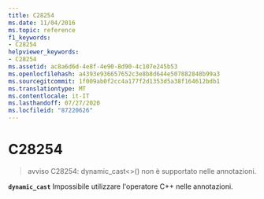 ```yaml
---
title: C28254
ms.date: 11/04/2016
ms.topic: reference
f1_keywords:
- C28254
helpviewer_keywords:
- C28254
ms.assetid: ac8a6d6d-4e8f-4e90-8d90-4c107e245b53
ms.openlocfilehash: a4393e936657652c3e8b8d644e507882848b99a3
ms.sourcegitcommit: 1f009ab0f2cc4a177f2d1353d5a38f164612bdb1
ms.translationtype: MT
ms.contentlocale: it-IT
ms.lasthandoff: 07/27/2020
ms.locfileid: "87220626"
---
```

# <a name="c28254"></a>C28254

> avviso C28254: dynamic_cast<>() non è supportato nelle annotazioni.

**`dynamic_cast`** Impossibile utilizzare l'operatore C++ nelle annotazioni.
